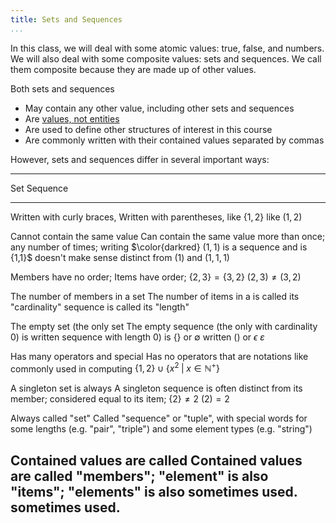 ```yaml
---
title: Sets and Sequences
...
```


In this class, we will deal with some atomic values: true, false, and numbers.
We will also deal with some composite values: sets and sequences.
We call them composite because they are made up of other values.

Both sets and sequences

- May contain any other value, including other sets and sequences
- Are [values, not entities](values.html)
- Are used to define other structures of interest in this course
- Are commonly written with their contained values separated by commas

However, sets and sequences differ in several important ways:

---------------------------------------------------------------
Set                             Sequence                      
------------------------------- -------------------------------
Written with curly braces,      Written with parentheses,
like $\{1,2\}$                  like $(1,2)$

Cannot contain the same value   Can contain the same value
more than once;                 any number of times;
writing $\color{darkred}        $(1,1)$ is a sequence and is
\{1,1\}$ doesn't make sense     distinct from $(1)$ and $(1,1,1)$

Members have no order;          Items have order;
$\{2,3\} = \{3,2\}$             $(2,3) \ne (3,2)$

The number of members in a set  The number of items in a
is called its "cardinality"     sequence is called its "length"

The empty set (the only set     The empty sequence (the only
with cardinality 0) is written  sequence with length 0) is
$\{\}$ or $\emptyset$           written $()$ or $\epsilon$
                                $\varepsilon$

Has many operators and special  Has no operators that are
notations like                  commonly used in computing
$\{1,2\} \cup \{x^2 \;|\; x \in
\mathbb N^{+}\}$

A singleton set is always       A singleton sequence is often
distinct from its member;       considered equal to its item;
$\{2\} \ne 2$                   $(2) = 2$

Always called "set"             Called "sequence" or "tuple",
                                with special words for some
                                lengths (e.g. "pair", "triple")
                                and some element types
                                (e.g. "string")

Contained values are called     Contained values are called
"members"; "element" is also    "items"; "elements" is also
sometimes used.                 sometimes used.
---------------------------------------------------------------
